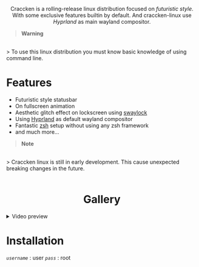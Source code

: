 <div align="center">

Craccken is a rolling-release linux distribution focused on <i>futuristic style</i>. With some exclusive features builtin by default. And craccken-linux use <i>Hyprland</i> as main wayland compositor.

</div>

> **Warning**
<br>
> To use this linux distribution you must know basic knowledge of using command line.

# Features

- Futuristic style statusbar
- On fullscreen animation
- Aesthetic glitch effect on lockscreen using [swaylock]
- Using [Hyprland] as default wayland compositor 
- Fantastic [zsh] setup without using any zsh framework
- and much more...

> **Note**
<br>
> Craccken linux is still in early development. This cause unexpected breaking changes in the future.

<br>
<br>
<div align="center">

# Gallery

</div>
<!-- ![Preview 1] -->

<details>
    <summary>Video preview</summary>
    <video src="https://raw.githubusercontent.com/Craccken/assets/main/preview/fullscreen-animation-preview.mp4">
</details>

# Installation

*`username`* : user
*`pass`* : root


 <!--────────────────────────────────────────────────────────────────────-->
[zsh]: https://zsh.sourceforge.io/
[Hyprland]: https://github.com/hyprwm/Hyprland
[swaylock]: https://github.com/swaywm/swaylock

<!-- [Preview 1]:  -->
